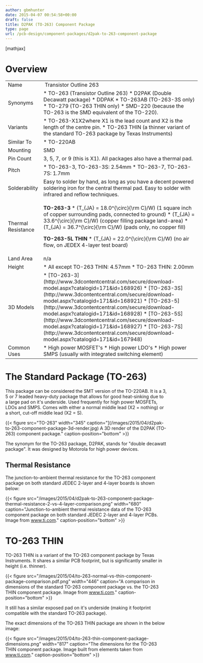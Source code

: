 ```yaml
---
author: gbmhunter
date: 2015-04-07 00:54:58+00:00
draft: false
title: D2PAK (TO-263) Component Package
type: page
url: /pcb-design/component-packages/d2pak-to-263-component-package
---
```


[mathjax]

# Overview

<table style="width: 600px;" ><tbody ><tr >
<td >Name
</td>
<td > Transistor Outline 263
</td></tr><tr >
<td >Synonyms
</td>
<td >  * TO-263 (Transistor Outline 263)  * D2PAK (Double Decawatt package)  * DDPAK  * TO-263AB (TO-263-3S only)  * TO-279 (TO-263 THIN only)  * SMD-220 (because the TO-263 is the SMD equivalent of the TO-220).
</td></tr><tr >
<td >Variants
</td>
<td >  * TO-263-X1X2where X1 is the lead count and X2 is the length of the centre pin.  * TO-263 THIN (a thinner variant of the standard TO-263 package by Texas Instruments)
</td></tr><tr >
<td >Similar To
</td>
<td >  * TO-220AB
</td></tr><tr >
<td >Mounting
</td>
<td >SMD
</td></tr><tr >
<td >Pin Count
</td>
<td >3, 5, 7, or 9 (this is X1). All packages also have a thermal pad.
</td></tr><tr >
<td >Pitch
</td>
<td >  * TO-263-3, TO-263-3S: 2.54mm  * TO-263-7, TO-263-7S: 1.7mm
</td></tr><tr >
<td >Solderability
</td>
<td >Easy to solder by hand, as long as you have a decent powered soldering iron for the central thermal pad. Easy to solder with infrared and reflow techniques.
</td></tr><tr >
<td >Thermal Resistance
</td>
<td >

**TO-263-3**  * \(T_{JA} = 18.0^{\circ}{\rm C}/W\) (1 square inch of copper surrounding pads, connected to ground)  * \(T_{JA} = 33.6^{\circ}{\rm C}/W\) (copper filling package land-area)  * \(T_{JA} = 36.7^{\circ}{\rm C}/W\) (pads only, no copper fill)

**TO-263-5L THIN**  * \(T_{JA} = 22.0^{\circ}{\rm C}/W\) (no air flow, on JEDEX 4-layer test board)
</td></tr><tr >
<td >Land Area
</td>
<td >n/a
</td></tr><tr >
<td >Height
</td>
<td >  * All except TO-263 THIN: 4.57mm  * TO-263 THIN: 2.00mm
</td></tr><tr >
<td >3D Models
</td>
<td >  * [TO-263-3](http://www.3dcontentcentral.com/secure/download-model.aspx?catalogid=171&id=168926)  * [TO-263-3S](http://www.3dcontentcentral.com/secure/download-model.aspx?catalogid=171&id=168921)  * [TO-263-5](http://www.3dcontentcentral.com/secure/download-model.aspx?catalogid=171&id=168928)  * [TO-263-5S](http://www.3dcontentcentral.com/secure/download-model.aspx?catalogid=171&id=168927)  * [TO-263-7S](http://www.3dcontentcentral.com/secure/download-model.aspx?catalogid=171&id=167948)
</td></tr><tr >
<td >Common Uses
</td>
<td >  * High power MOSFET's  * High power LDO's  * High power SMPS (usually with integrated switching element)
</td></tr></tbody></table>

# The Standard Package (TO-263)

This package can be considered the SMT version of the TO-220AB. It is a 3, 5 or 7 leaded heavy-duty package that allows for good heat-sinking due to a large pad on it's underside. Used frequently for high power MOSFETs, LDOs and SMPS. Comes with either a normal middle lead (X2 = nothing) or a short, cut-off middle lead (X2 = S).

{{< figure src="TO-263" width="345" caption="](/images/2015/04/d2pak-to-263-component-package-3d-render.jpg) A 3D render of the D2PAK (TO-263) component package." caption-position="bottom" >}}

The synonym for the TO-263 package, D2PAK, stands for "double decawatt package". It was designed by Motorola for high power devices.

## Thermal Resistance

The junction-to-ambient thermal resistance for the TO-263 component package on both standard JEDEC 2-layer and 4-layer boards is shown below:

{{< figure src="/images/2015/04/d2pak-to-263-component-package-thermal-resistance-2-vs-4-layer-comparison.png" width="680" caption="Junction-to-ambient thermal resistance data of the TO-263 component package on both standard JEDEC 2-layer and 4-layer PCBs. Image from www.ti.com." caption-position="bottom" >}}

# TO-263 THIN

TO-263 THIN is a variant of the TO-263 component package by Texas Instruments. It shares a similar PCB footprint, but is significantly smaller in height (i.e. thinner).

{{< figure src="/images/2015/04/to-263-normal-vs-thin-component-package-comparison.pdf.png" width="446" caption="A comparison in dimensions of the standard TO-263 component package vs. the TO-263 THIN component package. Image from www.ti.com." caption-position="bottom" >}}

It still has a similar exposed pad on it's underside (making it footprint compatible with the standard TO-263 package).

The exact dimensions of the TO-263 THIN package are shown in the below image:

{{< figure src="/images/2015/04/to-263-thin-component-package-dimensions.png" width="817" caption="The dimensions for the TO-263 THIN component package. Image built from elements taken from www.ti.com." caption-position="bottom" >}}

